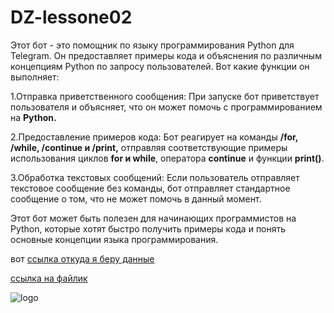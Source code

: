 # DZ-lessone02

Этот бот - это помощник по языку программирования Python для Telegram. Он предоставляет примеры кода и объяснения по различным концепциям Python по запросу пользователей. Вот какие функции он выполняет:

1.Отправка приветственного сообщения: При запуске бот приветствует пользователя и объясняет, что он может помочь с программированием на **Python.**

2.Предоставление примеров кода: Бот реагирует на команды **/for, /while, /continue и /print,** отправляя соответствующие примеры использования циклов **for и while**, оператора **continue** и функции **print()**.

3.Обработка текстовых сообщений: Если пользователь отправляет текстовое сообщение без команды, бот отправляет стандартное сообщение о том, что не может помочь в данный момент.

Этот бот может быть полезен для начинающих программистов на Python, которые хотят быстро получить примеры кода и понять основные концепции языка программирования.
 
вот [ссылка откуда я беру данные](https://pythonworld.ru/)

[ссылка на файлик](README.md)

![logo](https://masterpiecer-images.s3.yandex.net/7187349d9f2111ee9518c2292fe7483c:upscaled)